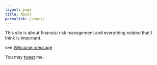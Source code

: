 ```yaml
---
layout: page
title: About
permalink: /about/
---
```


This site is about financial risk management and everything related that I
think is important.

see [Welcome message](../welcome-to-Hedge-o-Mat.html)


You may [tweet](https://twitter.com/CodiePlusPlus) me.

